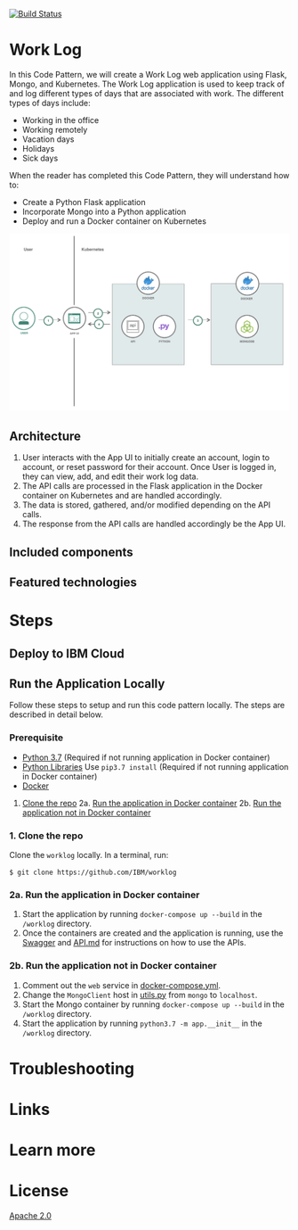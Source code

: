 [![Build Status](https://travis-ci.com/IBM/worklog.svg?branch=master)](https://travis-ci.com/IBM/worklog)

# Work Log
In this Code Pattern, we will create a Work Log web application using Flask, Mongo, and Kubernetes. The Work Log application is used to keep track of and log different types of days that are associated with work. The different types of days include:

* Working in the office
* Working remotely
* Vacation days
* Holidays
* Sick days

When the reader has completed this Code Pattern, they will understand how to:

* Create a Python Flask application
* Incorporate Mongo into a Python application
* Deploy and run a Docker container on Kubernetes


![](readme_images/architecture.png)

## Architecture

1. User interacts with the App UI to initially create an account, login to account, or reset password for their account. Once User is logged in, they can view, add, and edit their work log data.
2. The API calls are processed in the Flask application in the Docker container on Kubernetes and are handled accordingly.
3. The data is stored, gathered, and/or modified depending on the API calls.
4. The response from the API calls are handled accordingly be the App UI.

<!--Update this section-->
## Included components
<!--Select components from [here](https://github.ibm.com/developer-journeys/journey-docs/tree/master/_content/dev#components), copy and paste the raw text for ease
* [Component](link): description
* [Component](link): description-->

<!--Update this section-->
## Featured technologies
<!--Select components from [here](https://github.ibm.com/developer-journeys/journey-docs/tree/master/_content/dev#technologies), copy and paste the raw text for ease
* [Technology](link): description
* [Technology](link): description-->

# Steps
<!--Use the ``Deploy to IBM Cloud`` button **OR** create the services and run locally.-->

## Deploy to IBM Cloud
<!--Update the repo and tracking id-->
<!--[![Deploy to IBM Cloud](https://bluemix.net/deploy/button.png)](https://bluemix.net/deploy?repository=https://github.com/IBM/watson-banking-chatbot.git)

1. Press the above ``Deploy to IBM Cloud`` button and then click on ``Deploy``.-->

<!--optional step-->
<!--2. In Toolchains, click on Delivery Pipeline to watch while the app is deployed. Once deployed, the app can be viewed by clicking 'View app'.
![](doc/source/images/toolchain-pipeline.png)-->

<!--update with service names from manifest.yml-->
<!--3. To see the app and services created and configured for this Code Pattern, use the IBM Cloud dashboard. The app is named `watson-banking-chatbot` with a unique suffix. The following services are created and easily identified by the `wbc-` prefix:
    * wbc-conversation-service
    * wbc-discovery-service
    * wbc-natural-language-understanding-service
    * wbc-tone-analyzer-service-->

## Run the Application Locally
Follow these steps to setup and run this code pattern locally. The steps are described in detail below.

### Prerequisite

* [Python 3.7](https://www.python.org/downloads/release/python-370/) (Required if not running application in Docker container)
* [Python Libraries](requirements.txt) Use `pip3.7 install` (Required if not running application in Docker container)
* [Docker](https://www.docker.com/products/docker-desktop)

<!-- there are MANY updates necessary here, just screenshots where appropriate -->

1. [Clone the repo](#1-clone-the-repo)
2a. [Run the application in Docker container](#2a-run-the-application-in-docker-container)
2b. [Run the application not in Docker container](#2a-run-the-application-not-in-docker-container)

### 1. Clone the repo

Clone the `worklog` locally. In a terminal, run:

```
$ git clone https://github.com/IBM/worklog
```

### 2a. Run the application in Docker container
1. Start the application by running `docker-compose up --build` in the `/worklog` directory.
2. Once the containers are created and the application is running, use the [Swagger](http://localhost:5000/api/) and [API.md](API.md) for instructions on how to use the APIs.

### 2b. Run the application not in Docker container
1. Comment out the `web` service in [docker-compose.yml](docker-compose.yml).
2. Change the `MongoClient` host in [utils.py](app/services/utils.py) from `mongo` to `localhost`.
3. Start the Mongo container by running `docker-compose up --build` in the `/worklog` directory.
4. Start the application by running `python3.7 -m app.__init__` in the `/worklog` directory.

<!--Include any troubleshooting tips (driver issues, etc)-->

# Troubleshooting

<!--* Error: Environment {GUID} is still not active, retry once status is active

  > This is common during the first run. The app tries to start before the Discovery
environment is fully created. Allow a minute or two to pass. The environment should
be usable on restart. If you used `Deploy to IBM Cloud` the restart should be automatic.-->

<!--Include any relevant links-->

# Links
<!--* [Demo on Youtube](https://www.youtube.com/watch?v=Jxi7U7VOMYg)-->

<!-- pick the relevant ones from below -->
# Learn more

<!--* **Artificial Intelligence Code Patterns**: Enjoyed this Code Pattern? Check out our other [AI Code Patterns](https://developer.ibm.com/code/technologies/artificial-intelligence/).-->

# License
[Apache 2.0](LICENSE)
